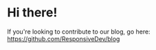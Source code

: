 # Hi there!

If you're looking to contribute to our blog, go here: https://github.com/ResponsiveDev/blog